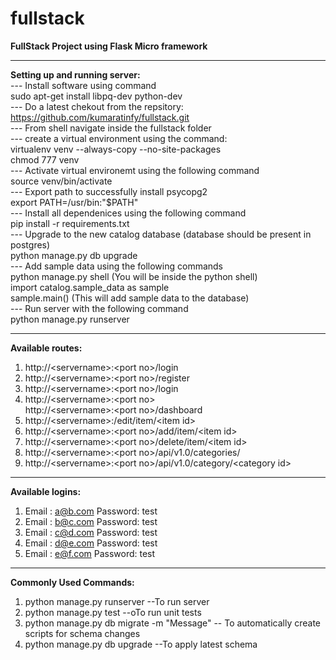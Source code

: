 # fullstack

<b>FullStack Project using Flask Micro framework</b>  

-------------------------------------------------------------------------------  
<b>Setting up and running server:</b>  
   --- Install software using command  
        sudo apt-get install libpq-dev python-dev  
   --- Do a latest chekout from the repsitory: https://github.com/kumaratinfy/fullstack.git  
   --- From shell navigate inside the fullstack folder  
   --- create a virtual environment using the command:  
           virtualenv venv --always-copy --no-site-packages  
           chmod 777 venv  
   --- Activate virtual environemt using the following command  
           source venv/bin/activate  
   --- Export path to successfully install psycopg2  
           export PATH=/usr/bin:"$PATH"  
   --- Install all dependenices using the following command  
           pip install -r requirements.txt  
   --- Upgrade to the new catalog database (database should be present in postgres)  
           python manage.py db upgrade  
   --- Add sample data using the following commands  
           python manage.py shell (You will be inside the python shell)  
           import catalog.sample_data as sample  
           sample.main() (This will add sample data to the database)  
   --- Run server with the following command  
           python manage.py runserver  
             
-------------------------------------------------------------------------------  
  
<b>Available routes:</b>  
1) http://\<servername\>:\<port no\>/login  
2) http://\<servername\>:\<port no\>/register  
3) http://\<servername\>:\<port no\>/login  
4) http://\<servername\>:\<port no\>  
   http://\<servername\>:\<port no\>/dashboard  
5) http://\<servername\>:<port no>/edit/item/\<item id\>  
6) http://\<servername\>:\<port no\>/add/item/\<item id\>  
7) http://\<servername\>:\<port no\>/delete/item/\<item id\>  
8) http://\<servername\>:\<port no\>/api/v1.0/categories/  
9) http://\<servername\>:\<port no\>/api/v1.0/category/\<category id\>  
  
-------------------------------------------------------------------------------  
  
<b>Available logins:</b>    
1) Email : a@b.com Password: test  
2) Email : b@c.com Password: test  
3) Email : c@d.com Password: test  
4) Email : d@e.com Password: test  
5) Email : e@f.com Password: test  
  
-------------------------------------------------------------------------------  

<b> Commonly Used Commands: </b> 
1) python manage.py runserver --To run server  
2) python manage.py test --oTo run unit tests  
3) python manage.py db migrate -m \"Message\"   -- To automatically create scripts for schema changes  
4) python manage.py db upgrade --To apply latest schema  
  
